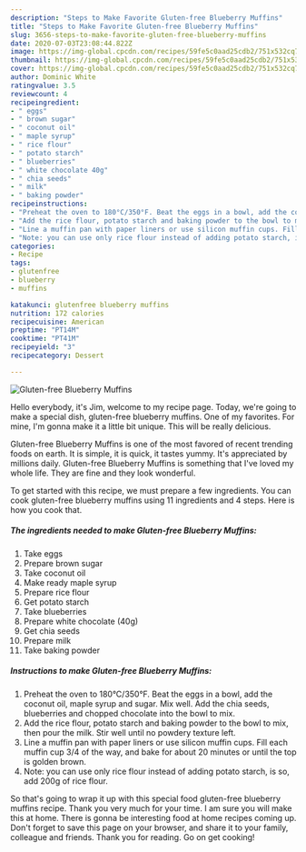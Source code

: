 ```yaml
---
description: "Steps to Make Favorite Gluten-free Blueberry Muffins"
title: "Steps to Make Favorite Gluten-free Blueberry Muffins"
slug: 3656-steps-to-make-favorite-gluten-free-blueberry-muffins
date: 2020-07-03T23:08:44.822Z
image: https://img-global.cpcdn.com/recipes/59fe5c0aad25cdb2/751x532cq70/gluten-free-blueberry-muffins-recipe-main-photo.jpg
thumbnail: https://img-global.cpcdn.com/recipes/59fe5c0aad25cdb2/751x532cq70/gluten-free-blueberry-muffins-recipe-main-photo.jpg
cover: https://img-global.cpcdn.com/recipes/59fe5c0aad25cdb2/751x532cq70/gluten-free-blueberry-muffins-recipe-main-photo.jpg
author: Dominic White
ratingvalue: 3.5
reviewcount: 4
recipeingredient:
- " eggs"
- " brown sugar"
- " coconut oil"
- " maple syrup"
- " rice flour"
- " potato starch"
- " blueberries"
- " white chocolate 40g"
- " chia seeds"
- " milk"
- " baking powder"
recipeinstructions:
- "Preheat the oven to 180°C/350°F. Beat the eggs in a bowl, add the coconut oil, maple syrup and sugar. Mix well. Add the chia seeds, blueberries and chopped chocolate into the bowl to mix."
- "Add the rice flour, potato starch and baking powder to the bowl to mix, then pour the milk. Stir well until no powdery texture left."
- "Line a muffin pan with paper liners or use silicon muffin cups. Fill each muffin cup 3/4 of the way, and bake for about 20 minutes or until the top is golden brown."
- "Note: you can use only rice flour instead of adding potato starch, is so, add 200g of rice flour."
categories:
- Recipe
tags:
- glutenfree
- blueberry
- muffins

katakunci: glutenfree blueberry muffins 
nutrition: 172 calories
recipecuisine: American
preptime: "PT14M"
cooktime: "PT41M"
recipeyield: "3"
recipecategory: Dessert

---
```



![Gluten-free Blueberry Muffins](https://img-global.cpcdn.com/recipes/59fe5c0aad25cdb2/751x532cq70/gluten-free-blueberry-muffins-recipe-main-photo.jpg)

Hello everybody, it's Jim, welcome to my recipe page. Today, we're going to make a special dish, gluten-free blueberry muffins. One of my favorites. For mine, I'm gonna make it a little bit unique. This will be really delicious.

Gluten-free Blueberry Muffins is one of the most favored of recent trending foods on earth. It is simple, it is quick, it tastes yummy. It's appreciated by millions daily. Gluten-free Blueberry Muffins is something that I've loved my whole life. They are fine and they look wonderful.




To get started with this recipe, we must prepare a few ingredients. You can cook gluten-free blueberry muffins using 11 ingredients and 4 steps. Here is how you cook that.

<!--inarticleads1-->

##### The ingredients needed to make Gluten-free Blueberry Muffins:

1. Take  eggs
1. Prepare  brown sugar
1. Take  coconut oil
1. Make ready  maple syrup
1. Prepare  rice flour
1. Get  potato starch
1. Take  blueberries
1. Prepare  white chocolate (40g)
1. Get  chia seeds
1. Prepare  milk
1. Take  baking powder




<!--inarticleads2-->

##### Instructions to make Gluten-free Blueberry Muffins:

1. Preheat the oven to 180°C/350°F. Beat the eggs in a bowl, add the coconut oil, maple syrup and sugar. Mix well. Add the chia seeds, blueberries and chopped chocolate into the bowl to mix.
1. Add the rice flour, potato starch and baking powder to the bowl to mix, then pour the milk. Stir well until no powdery texture left.
1. Line a muffin pan with paper liners or use silicon muffin cups. Fill each muffin cup 3/4 of the way, and bake for about 20 minutes or until the top is golden brown.
1. Note: you can use only rice flour instead of adding potato starch, is so, add 200g of rice flour.




So that's going to wrap it up with this special food gluten-free blueberry muffins recipe. Thank you very much for your time. I am sure you will make this at home. There is gonna be interesting food at home recipes coming up. Don't forget to save this page on your browser, and share it to your family, colleague and friends. Thank you for reading. Go on get cooking!
